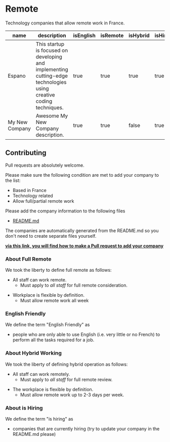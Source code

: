 # Remote

Technology companies that allow remote work in France.

| name           | description                                                                                                        | isEnglish | isRemote | isHybrid | isHiring |
| -------------- | ------------------------------------------------------------------------------------------------------------------ | --------- | -------- | -------- | -------- |
| Espano         | This startup is focused on developing and implementing cutting-edge technologies using creative coding techniques. | true      | true     | true     | true     |
| My New Company | Awesome My New Company description.                                                                                | true      | true     | false    | true     |

## Contributing

Pull requests are absolutely welcome.

Please make sure the following condition are met to add your company to the list:

-   Based in France
-   Technology related
-   Allow full/partial remote work

Please add the company information to the following files

-   [README.md](https://github.com/ParmentierChristophe/remote-in-france/blob/main/README.md)

The companies are automatically generated from the README.md so you don't need to create separate files yourself.

[**via this link, you will find how to make a Pull request to add your company**](https://github.com/ParmentierChristophe/remote-in-france/pull/1)

### About Full Remote

We took the liberty to define full remote as follows:

-   All staff can work remote.
    -   Must apply to _all staff_ for full remote consideration.

*   Workplace is flexible by definition.
    -   Must allow remote work all week

### English Friendly

We define the term "English Friendly" as

-   people who are only able to use English (i.e. very little or no French) to perform all the tasks required for a job.

### About Hybrid Working

We took the liberty of defining hybrid operation as follows:

-   All staff can work remotely.
    -   Must apply to _all staff_ for full remote review.

*   The workplace is flexible by definition.
    -   Must allow remote work up to 2-3 days per week.

### About is Hiring

We define the term "is hiring" as

-   companies that are currently hiring (try to update your company in the README.md please)
